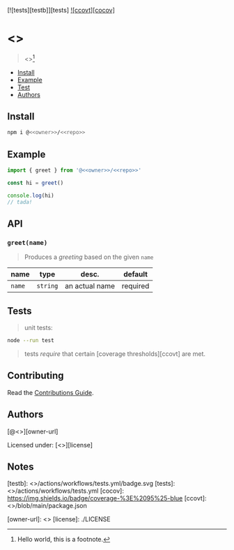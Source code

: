 [![tests][testb]][tests] [![ccovt][cocov]](#tests)   

# <<repo>>

> <<description>>[^1]  

- [Install](#install)
- [Example](#example)
- [Test](#test)
- [Authors](#authors)

## Install 

```bash
npm i @<<owner>>/<<repo>>
```

## Example

```js
import { greet } from '@<<owner>>/<<repo>>'

const hi = greet()

console.log(hi) 
// tada!
```

## API

### `greet(name)`

> Produces a *greeting* based on the given `name`

| name     | type     | desc.          | default  |
|----------|----------|----------------|----------|
| `name`   | `string` | an actual name | required |


## Tests

> unit tests:

```bash
node --run test
```

> tests *require* that certain [coverage thresholds][ccovt] are met.

## Contributing

Read the [Contributions Guide][cnt-guide].

## Authors

[@<<owner>>][owner-url]  

Licensed under: [<<license>>][license]  

## Notes 

[^1]: Hello world, this is a footnote.

[testb]: <<repo-url>>/actions/workflows/tests.yml/badge.svg
[tests]: <<repo-url>>/actions/workflows/tests.yml
[cocov]: https://img.shields.io/badge/coverage-%3E%2095%25-blue
[ccovt]: <<repo-url>>/blob/main/package.json

[cnt-guide]: ./.github/CONTRIBUTING.md
[owner-url]: <<owner-url>>
[license]: ./LICENSE
